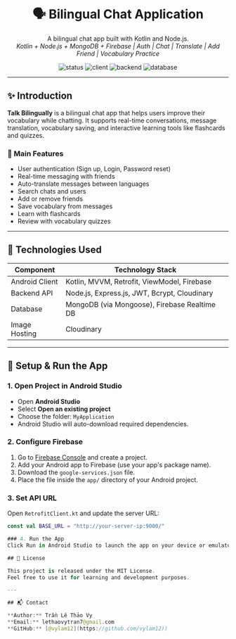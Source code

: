 <h1 align="center">🗣️ Bilingual Chat Application</h1>
<p align="center">
 A bilingual chat app built with Kotlin and Node.js.
 <br />
 <em>Kotlin + Node.js + MongoDB + Firebase | Auth | Chat | Translate | Add Friend | Vocabulary Practice</em>
</p>

<p align="center">
  <img src="https://img.shields.io/badge/status-developing-blue" alt="status" />
  <img src="https://img.shields.io/badge/client-kotlin-orange" alt="client" />
  <img src="https://img.shields.io/badge/backend-node.js-yellowgreen" alt="backend" />
  <img src="https://img.shields.io/badge/database-mongodb_&_firebase-lightgrey" alt="database" />
</p>

---

## ✨ Introduction

**Talk Bilingually** is a bilingual chat app that helps users improve their vocabulary while chatting. It supports real-time conversations, message translation, vocabulary saving, and interactive learning tools like flashcards and quizzes.

### 🌟 Main Features

- User authentication (Sign up, Login, Password reset)
- Real-time messaging with friends
- Auto-translate messages between languages
- Search chats and users
- Add or remove friends
- Save vocabulary from messages
- Learn with flashcards
- Review with vocabulary quizzes

---

## 🔧 Technologies Used

| Component       | Technology Stack                               |
|-----------------|--------------------------------------------------|
| Android Client  | Kotlin, MVVM, Retrofit, ViewModel, Firebase      |
| Backend API     | Node.js, Express.js, JWT, Bcrypt, Cloudinary     |
| Database        | MongoDB (via Mongoose), Firebase Realtime DB     |
| Image Hosting   | Cloudinary                                       |

---

## 🚀 Setup & Run the App

### 1. Open Project in Android Studio
- Open **Android Studio**
- Select **Open an existing project**
- Choose the folder: `MyApplication`
- Android Studio will auto-download required dependencies.

### 2. Configure Firebase
1. Go to [Firebase Console](https://console.firebase.google.com/) and create a project.
2. Add your Android app to Firebase (use your app's package name).
3. Download the `google-services.json` file.
4. Place the file inside the `app/` directory of your Android project.

### 3. Set API URL
Open `RetrofitClient.kt` and update the server URL:

```kotlin
const val BASE_URL = "http://your-server-ip:9000/"

### 4. Run the App
Click Run in Android Studio to launch the app on your device or emulator.

## 📄 License

This project is released under the MIT License.
Feel free to use it for learning and development purposes.

---

## 📬 Contact

**Author:** Trần Lê Thảo Vy
**Email:** lethaovytran7@gmail.com  
**GitHub:** [@vylam12](https://github.com/vylam12))
